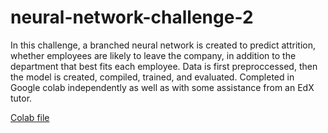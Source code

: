 # neural-network-challenge-2
In this challenge, a branched neural network is created to predict attrition, whether employees are likely to leave the company, in addition to the department that best fits each employee. Data is first preproccessed, then the model is created, compiled, trained, and evaluated. Completed in Google colab independently as well as with some assistance from an EdX tutor. 

[Colab file](https://colab.research.google.com/drive/1hEp9G255Z8YSAM_7CKV3AKezN3-SnFjW?usp=sharing)
